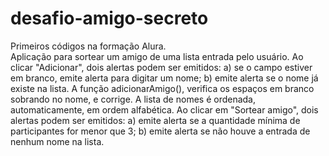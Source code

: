 # desafio-amigo-secreto
Primeiros códigos na formação Alura.  
Aplicação para sortear um amigo de uma lista entrada pelo usuário.
Ao clicar "Adicionar", dois alertas podem ser emitidos:
  a) se o campo estiver em branco, emite alerta para digitar um nome;
  b) emite alerta se o nome já existe na lista.
A função adicionarAmigo(), verifica os espaços em branco sobrando no nome, e corrige.
A lista de nomes é ordenada, automaticamente, em ordem alfabética.
Ao clicar em "Sortear amigo", dois alertas podem ser emitidos:
  a) emite alerta se a quantidade mínima de participantes for menor que 3;
  b) emite alerta se não houve a entrada de nenhum nome na lista.
  
